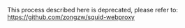 This process described here is deprecated, please refer to: 
https://github.com/zongzw/squid-webproxy
